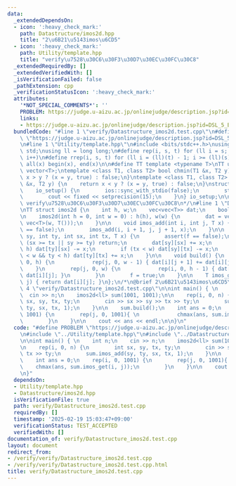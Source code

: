 ```yaml
---
data:
  _extendedDependsOn:
  - icon: ':heavy_check_mark:'
    path: Datastructure/imos2d.hpp
    title: "2\u6B21\u5143imos\u6CD5"
  - icon: ':heavy_check_mark:'
    path: Utility/template.hpp
    title: "verify\u7528\u30C6\u30F3\u30D7\u30EC\u30FC\u30C8"
  _extendedRequiredBy: []
  _extendedVerifiedWith: []
  _isVerificationFailed: false
  _pathExtension: cpp
  _verificationStatusIcon: ':heavy_check_mark:'
  attributes:
    '*NOT_SPECIAL_COMMENTS*': ''
    PROBLEM: https://judge.u-aizu.ac.jp/onlinejudge/description.jsp?id=DSL_5_B&lang=ja
    links:
    - https://judge.u-aizu.ac.jp/onlinejudge/description.jsp?id=DSL_5_B&lang=ja
  bundledCode: "#line 1 \"verify/Datastructure_imos2d.test.cpp\"\n#define PROBLEM\
    \ \"https://judge.u-aizu.ac.jp/onlinejudge/description.jsp?id=DSL_5_B&lang=ja\"\
    \n#line 1 \"Utility/template.hpp\"\n#include <bits/stdc++.h>\nusing namespace\
    \ std;\nusing ll = long long;\n#define rep(i, s, t) for (ll i = s; i < (ll)(t);\
    \ i++)\n#define rrep(i, s, t) for (ll i = (ll)(t) - 1; i >= (ll)(s); i--)\n#define\
    \ all(x) begin(x), end(x)\n\n#define TT template <typename T>\nTT using vec =\
    \ vector<T>;\ntemplate <class T1, class T2> bool chmin(T1 &x, T2 y) {\n    return\
    \ x > y ? (x = y, true) : false;\n}\ntemplate <class T1, class T2> bool chmax(T1\
    \ &x, T2 y) {\n    return x < y ? (x = y, true) : false;\n}\nstruct io_setup {\n\
    \    io_setup() {\n        ios::sync_with_stdio(false);\n        std::cin.tie(nullptr);\n\
    \        cout << fixed << setprecision(15);\n    }\n} io_setup;\n\n/*\n@brief\
    \ verify\u7528\u30C6\u30F3\u30D7\u30EC\u30FC\u30C8\n*/\n#line 1 \"Datastructure/imos2d.hpp\"\
    \nTT struct imos2d {\n    int h, w;\n    vec<vec<T>> dat;\n    bool f = false;\n\
    \n    imos2d(int h = 0, int w = 0) : h(h), w(w) {\n        dat = vec<vec<T>>(h,\
    \ vec<T>(w, T()));\n    }\n\n    void imos_add(int i, int j, T x) {\n        assert(f\
    \ == false);\n        imos_add(i, i + 1, j, j + 1, x);\n    }\n\n    void imos_add(int\
    \ sy, int ty, int sx, int tx, T x) {\n        assert(f == false);\n        if\
    \ (sx >= tx || sy >= ty) return;\n        dat[sy][sx] += x;\n        if (ty <\
    \ h) dat[ty][sx] -= x;\n        if (tx < w) dat[sy][tx] -= x;\n        if (tx\
    \ < w && ty < h) dat[ty][tx] += x;\n    }\n\n    void build() {\n        rep(i,\
    \ 0, h) {\n            rep(j, 0, w - 1) { dat[i][j + 1] += dat[i][j]; }\n    \
    \    }\n        rep(j, 0, w) {\n            rep(i, 0, h - 1) { dat[i + 1][j] +=\
    \ dat[i][j]; }\n        }\n        f = true;\n    }\n\n    T imos_get(int i, int\
    \ j) { return dat[i][j]; }\n};\n/*\n@brief 2\u6B21\u5143imos\u6CD5\n\n*/\n#line\
    \ 4 \"verify/Datastructure_imos2d.test.cpp\"\n\nint main() { \n    int n;\n  \
    \  cin >> n;\n    imos2d<ll> sum(1001, 1001);\n\n    rep(i, 0, n) {\n        int\
    \ sx, sy, tx, ty;\n        cin >> sx >> sy >> tx >> ty;\n        sum.imos_add(sy,\
    \ ty, sx, tx, 1);\n    }\n\n    sum.build();\n    int ans = 0;\n    rep(i, 0,\
    \ 1001) {\n        rep(j, 0, 1001){ \n            chmax(ans, sum.imos_get(i, j));\n\
    \        }\n    }\n\n    cout << ans << endl;\n\n}\n"
  code: "#define PROBLEM \"https://judge.u-aizu.ac.jp/onlinejudge/description.jsp?id=DSL_5_B&lang=ja\"\
    \n#include \"../Utility/template.hpp\"\n#include \"../Datastructure/imos2d.hpp\"\
    \n\nint main() { \n    int n;\n    cin >> n;\n    imos2d<ll> sum(1001, 1001);\n\
    \n    rep(i, 0, n) {\n        int sx, sy, tx, ty;\n        cin >> sx >> sy >>\
    \ tx >> ty;\n        sum.imos_add(sy, ty, sx, tx, 1);\n    }\n\n    sum.build();\n\
    \    int ans = 0;\n    rep(i, 0, 1001) {\n        rep(j, 0, 1001){ \n        \
    \    chmax(ans, sum.imos_get(i, j));\n        }\n    }\n\n    cout << ans << endl;\n\
    \n}"
  dependsOn:
  - Utility/template.hpp
  - Datastructure/imos2d.hpp
  isVerificationFile: true
  path: verify/Datastructure_imos2d.test.cpp
  requiredBy: []
  timestamp: '2025-02-19 15:03:47+09:00'
  verificationStatus: TEST_ACCEPTED
  verifiedWith: []
documentation_of: verify/Datastructure_imos2d.test.cpp
layout: document
redirect_from:
- /verify/verify/Datastructure_imos2d.test.cpp
- /verify/verify/Datastructure_imos2d.test.cpp.html
title: verify/Datastructure_imos2d.test.cpp
---
```

